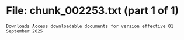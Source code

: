 ﻿# File: chunk_002253.txt (part 1 of 1)
```
Downloads Access downloadable documents for version effective 01 September 2025
```

